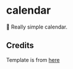 # calendar

🥳 Really simple calendar.

## Credits

Template is from [here](https://github.com/electron-vite/electron-vite-vue)
